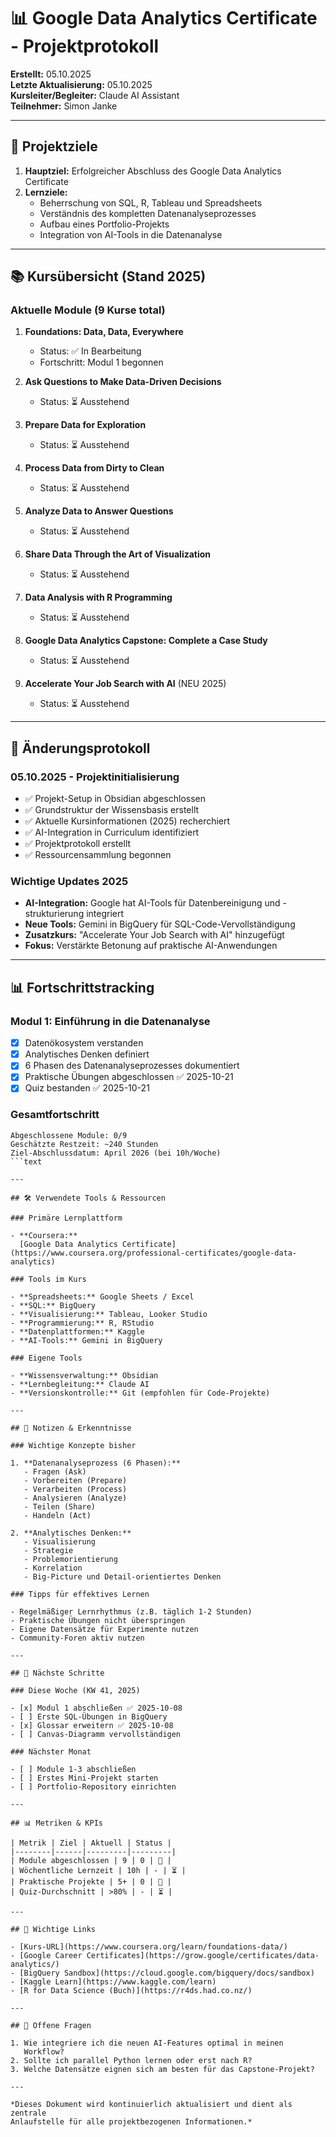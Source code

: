# 📊 Google Data Analytics Certificate - Projektprotokoll

**Erstellt:** 05.10.2025  
**Letzte Aktualisierung:** 05.10.2025  
**Kursleiter/Begleiter:** Claude AI Assistant  
**Teilnehmer:** Simon Janke

---

## 🎯 Projektziele

1. **Hauptziel:** Erfolgreicher Abschluss des Google Data Analytics Certificate
2. **Lernziele:**
   - Beherrschung von SQL, R, Tableau und Spreadsheets
   - Verständnis des kompletten Datenanalyseprozesses
   - Aufbau eines Portfolio-Projekts
   - Integration von AI-Tools in die Datenanalyse

---

## 📚 Kursübersicht (Stand 2025)

### Aktuelle Module (9 Kurse total)

1. **Foundations: Data, Data, Everywhere**
   - Status: ✅ In Bearbeitung
   - Fortschritt: Modul 1 begonnen

2. **Ask Questions to Make Data-Driven Decisions**
   - Status: ⏳ Ausstehend

3. **Prepare Data for Exploration**
   - Status: ⏳ Ausstehend

4. **Process Data from Dirty to Clean**
   - Status: ⏳ Ausstehend

5. **Analyze Data to Answer Questions**
   - Status: ⏳ Ausstehend

6. **Share Data Through the Art of Visualization**
   - Status: ⏳ Ausstehend

7. **Data Analysis with R Programming**
   - Status: ⏳ Ausstehend

8. **Google Data Analytics Capstone: Complete a Case Study**
   - Status: ⏳ Ausstehend

9. **Accelerate Your Job Search with AI** (NEU 2025)
   - Status: ⏳ Ausstehend

---

## 🔄 Änderungsprotokoll

### 05.10.2025 - Projektinitialisierung

- ✅ Projekt-Setup in Obsidian abgeschlossen
- ✅ Grundstruktur der Wissensbasis erstellt
- ✅ Aktuelle Kursinformationen (2025) recherchiert
- ✅ AI-Integration in Curriculum identifiziert
- ✅ Projektprotokoll erstellt
- ✅ Ressourcensammlung begonnen

### Wichtige Updates 2025

- **AI-Integration:** Google hat AI-Tools für Datenbereinigung und
  -strukturierung integriert
- **Neue Tools:** Gemini in BigQuery für SQL-Code-Vervollständigung
- **Zusatzkurs:** "Accelerate Your Job Search with AI" hinzugefügt
- **Fokus:** Verstärkte Betonung auf praktische AI-Anwendungen

---

## 📊 Fortschrittstracking

### Modul 1: Einführung in die Datenanalyse

- [x] Datenökosystem verstanden
- [x] Analytisches Denken definiert
- [x] 6 Phasen des Datenanalyseprozesses dokumentiert
- [x] Praktische Übungen abgeschlossen ✅ 2025-10-21
- [x] Quiz bestanden ✅ 2025-10-21

### Gesamtfortschritt

```text
Abgeschlossene Module: 0/9
Geschätzte Restzeit: ~240 Stunden
Ziel-Abschlussdatum: April 2026 (bei 10h/Woche)
```text

---

## 🛠️ Verwendete Tools & Ressourcen

### Primäre Lernplattform

- **Coursera:**
  [Google Data Analytics Certificate](https://www.coursera.org/professional-certificates/google-data-analytics)

### Tools im Kurs

- **Spreadsheets:** Google Sheets / Excel
- **SQL:** BigQuery
- **Visualisierung:** Tableau, Looker Studio
- **Programmierung:** R, RStudio
- **Datenplattformen:** Kaggle
- **AI-Tools:** Gemini in BigQuery

### Eigene Tools

- **Wissensverwaltung:** Obsidian
- **Lernbegleitung:** Claude AI
- **Versionskontrolle:** Git (empfohlen für Code-Projekte)

---

## 📝 Notizen & Erkenntnisse

### Wichtige Konzepte bisher

1. **Datenanalyseprozess (6 Phasen):**
   - Fragen (Ask)
   - Vorbereiten (Prepare)
   - Verarbeiten (Process)
   - Analysieren (Analyze)
   - Teilen (Share)
   - Handeln (Act)

2. **Analytisches Denken:**
   - Visualisierung
   - Strategie
   - Problemorientierung
   - Korrelation
   - Big-Picture und Detail-orientiertes Denken

### Tipps für effektives Lernen

- Regelmäßiger Lernrhythmus (z.B. täglich 1-2 Stunden)
- Praktische Übungen nicht überspringen
- Eigene Datensätze für Experimente nutzen
- Community-Foren aktiv nutzen

---

## 🎯 Nächste Schritte

### Diese Woche (KW 41, 2025)

- [x] Modul 1 abschließen ✅ 2025-10-08
- [ ] Erste SQL-Übungen in BigQuery
- [x] Glossar erweitern ✅ 2025-10-08
- [ ] Canvas-Diagramm vervollständigen

### Nächster Monat

- [ ] Module 1-3 abschließen
- [ ] Erstes Mini-Projekt starten
- [ ] Portfolio-Repository einrichten

---

## 📊 Metriken & KPIs

| Metrik | Ziel | Aktuell | Status |
|--------|------|---------|---------|
| Module abgeschlossen | 9 | 0 | 🔴 |
| Wöchentliche Lernzeit | 10h | - | ⏳ |
| Praktische Projekte | 5+ | 0 | 🔴 |
| Quiz-Durchschnitt | >80% | - | ⏳ |

---

## 🔗 Wichtige Links

- [Kurs-URL](https://www.coursera.org/learn/foundations-data/)
- [Google Career Certificates](https://grow.google/certificates/data-analytics/)
- [BigQuery Sandbox](https://cloud.google.com/bigquery/docs/sandbox)
- [Kaggle Learn](https://www.kaggle.com/learn)
- [R for Data Science (Buch)](https://r4ds.had.co.nz/)

---

## 📌 Offene Fragen

1. Wie integriere ich die neuen AI-Features optimal in meinen
   Workflow?
2. Sollte ich parallel Python lernen oder erst nach R?
3. Welche Datensätze eignen sich am besten für das Capstone-Projekt?

---

*Dieses Dokument wird kontinuierlich aktualisiert und dient als zentrale
Anlaufstelle für alle projektbezogenen Informationen.*

